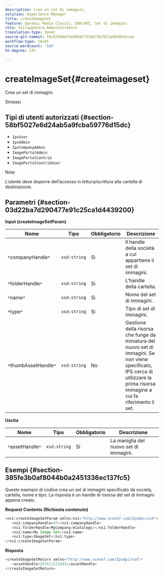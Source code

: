 ```yaml
---
description: Crea un set di immagini.
solution: Experience Manager
title: createImageSet
feature: Dynamic Media Classic, SDK/API, Set di immagini
role: Sviluppatore,Amministratore
translation-type: tm+mt
source-git-commit: f6c97606d7a4209427316d7367013ad9585a5cae
workflow-type: tm+mt
source-wordcount: '145'
ht-degree: 12%

---
```



# createImageSet{#createimageset}

Crea un set di immagini.

Sintassi

## Tipi di utenti autorizzati {#section-58bf5027e6d24ab5a9fcba59776d15dc}

* `IpsUser`
* `IpsAdmin`
* `IpsCompanyAdmin`
* `ImagePortalAdmin`
* `ImagePortalContrib`
* `ImagePortalContribUser`

>[!NOTE]
>
>L’utente deve disporre dell’accesso in lettura/scrittura alla cartella di destinazione.

## Parametri {#section-03d22ba7d290477e91c25ca1d4439200}

**Input (createImageSetParam)**

| Nome | Tipo | Obbligatorio | Descrizione |
|---|---|---|---|
| `*`companyHandle`*` | `xsd:string` | Sì | Il handle della società a cui appartiene il set di immagini. |
| `*`folderHandle`*` | `xsd:string` | Sì | L&#39;handle della cartella. |
| `*`name`*` | `xsd:string` | Sì | Nome del set di immagini. |
| `*`type`*` | `xsd:string` | Sì | Tipo di set di immagini. |
| `*`thumbAssetHandle`*` | `xsd:string` | No | Gestione della risorsa che funge da miniatura del nuovo set di immagini. Se non viene specificato, IPS cerca di utilizzare la prima risorsa immagine a cui fa riferimento il set. |

**Uscita**

| Nome | Tipo | Obbligatorio | Descrizione |
|---|---|---|---|
| `*`assetHandle`*` | `xsd:string` | Sì | La maniglia del nuovo set di immagini. |

## Esempi {#section-385fe3b0af8044b0a2451336ec137fc5}

Questo esempio di codice crea un set di immagini specificato da società, cartella, nome e tipo. La risposta è un handle di risorsa del set di immagini appena creato.

**Request Contents (Richiesta contenuto)**

```java
<ns1:createImageSetParam xmlns:ns1="http://www.scene7.com/IpsApi/xsd">
   <ns1:companyHandle>47</ns1:companyHandle>
   <ns1:folderHandle>MyCompany/eCatalogs/</ns1:folderHandle>
   <ns1:name>My Image Set</ns1:name>
   <ns1:type>ImageSet</ns1:type>
</ns1:createImageSetParam>
```

**Risposta**

```java
<createImageSetReturn xmlns="http://www.scene7.com/IpsApi/xsd">
   <assetHandle>25741|22|841</assetHandle>
</createImageSetReturn>
```

